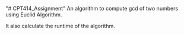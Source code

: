 "# CPT414_Assignment" 
An algorithm to compute gcd of two numbers
using Euclid Algorithm.



It also calculate the runtime of the algorithm.